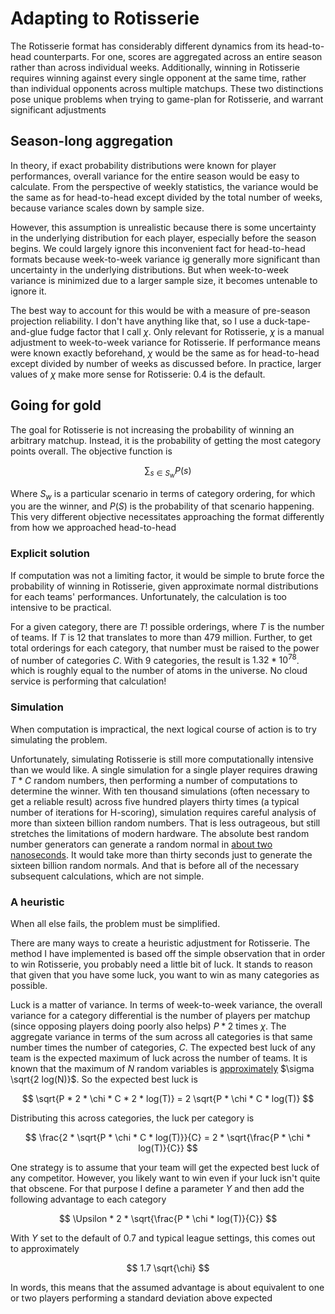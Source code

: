 # Adapting to Rotisserie

The Rotisserie format has considerably different dynamics from its head-to-head counterparts. For one, scores are aggregated across an entire season rather than across individual weeks. Additionally, winning in Rotisserie requires winning against every single opponent at the same time, rather than individual opponents across multiple matchups. These two distinctions pose unique problems when trying to game-plan for Rotisserie, and warrant significant adjustments 

## Season-long aggregation

In theory, if exact probability distributions were known for player performances, overall variance for the entire season would be easy to calculate. From the perspective of weekly statistics, the variance would be the same as for head-to-head except divided by the total number of weeks, because variance scales down by sample size. 

However, this assumption is unrealistic because there is some uncertainty in the underlying distribution for each player, especially before the season begins. We could largely ignore this inconvenient fact for head-to-head formats because week-to-week variance ig generally more significant than uncertainty in the underlying distributions. But when week-to-week variance is minimized due to a larger sample size, it becomes untenable to ignore it. 

The best way to account for this would be with a measure of pre-season projection reliability. I don't have anything like that, so I use a duck-tape-and-glue fudge factor that I call $\chi$. Only relevant for Rotisserie, $\chi$ is a manual adjustment to week-to-week variance for Rotisserie. If performance means were known exactly beforehand, $\chi$ would be the same as for head-to-head except divided by number of weeks as discussed before. In practice, larger values of $\chi$ make more sense for Rotisserie: $0.4$ is the default. 

## Going for gold

The goal for Rotisserie is not increasing the probability of winning an arbitrary matchup. Instead, it is the probability of getting the most category points overall. The objective function is 

$$
\sum_{s \in S_w} P(s) 
$$

Where $S_w$ is a particular scenario in terms of category ordering, for which you are the winner, and $P(S)$ is the probability of that scenario happening. This very different objective necessitates approaching the format differently from how we approached head-to-head

### Explicit solution

If computation was not a limiting factor, it would be simple to brute force the probability of winning in Rotisserie, given approximate normal distributions for each teams' performances. Unfortunately, the calculation is too intensive to be practical.

For a given category, there are $T!$ possible orderings, where $T$ is the number of teams. If $T$ is $12$ that translates to more than $479$ million. Further, to get total orderings for each category, that number must be raised to the power of number of categories $C$. With $9$ categories, the result is $1.32 * 10^{78}$. which is roughly equal to the number of atoms in the universe. No cloud service is performing that calculation! 

### Simulation

When computation is impractical, the next logical course of action is to try simulating the problem. 

Unfortunately, simulating Rotisserie is still more computationally intensive than we would like. A single simulation for a single player requires drawing $T*C$ random numbers, then performing a number of computations to determine the winner. With ten thousand simulations (often necessary to get a reliable result) across five hundred players thirty times (a typical number of iterations for H-scoring), simulation requires careful analysis of more than sixteen billion random numbers. That is less outrageous, but still stretches the limitations of modern hardware. The absolute best random number generators can generate a random normal in [about two nanoseconds](https://github.com/miloyip/normaldist-benchmark). It would take more than thirty seconds just to generate the sixteen billion random normals. And that is before all of the necessary subsequent calculations, which are not simple. 

### A heuristic 

When all else fails, the problem must be simplified. 

There are many ways to create a heuristic adjustment for Rotisserie. The method I have implemented is based off the simple observation that in order to win Rotisserie, you probably need a little bit of luck. It stands to reason that given that you have some luck, you want to win as many categories as possible. 

Luck is a matter of variance. In terms of week-to-week variance, the overall variance for a category differential is the number of players per matchup (since opposing players doing poorly also helps) $P*2$ times $\chi$. The aggregate variance in terms of the sum across all categories is that same number times the number of categories, $C$. The expected best luck of any team is the expected maximum of luck across the number of teams. It is known that the maximum of $N$ random variables is [approximately](https://math.stackexchange.com/questions/89030/expectation-of-the-maximum-of-gaussian-random-variables) $\sigma \sqrt{2 log(N)}$. So the expected best luck is 

$$
\sqrt{P * 2 * \chi * C * 2 * log(T)}
= 2 \sqrt{P * \chi * C * log(T)}
$$

Distributing this across categories, the luck per category is 

$$
\frac{2 * \sqrt{P * \chi * C * log(T)}}{C} = 2 *  \sqrt{\frac{P * \chi * log(T)}{C}}
$$

One strategy is to assume that your team will get the expected best luck of any competitor. However, you likely want to win even if your luck isn't quite that obscene. For that purpose I define a parameter $\Upsilon$ and then add the following advantage to each category 

$$
\Upsilon * 2 *  \sqrt{\frac{P * \chi * log(T)}{C}}
$$

With $\Upsilon$ set to the default of $0.7$ and typical league settings, this comes out to approximately 

$$
1.7 \sqrt{\chi}
$$

In words, this means that the assumed advantage is about equivalent to one or two players performing a standard deviation above expected